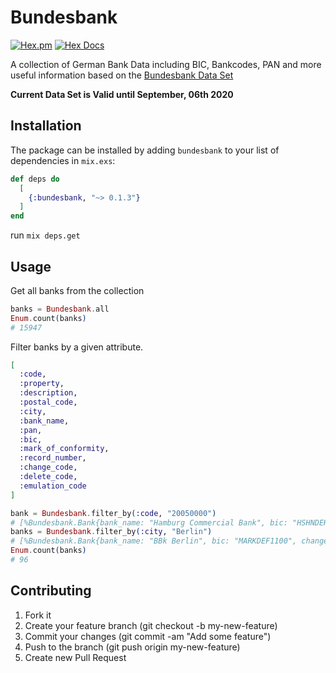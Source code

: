 # Bundesbank

[![Hex.pm](https://img.shields.io/hexpm/v/bundesbank.svg?maxAge=2592000)](https://hex.pm/packages/bundesbank) [![Hex Docs](https://img.shields.io/badge/hex-docs-9768d1.svg)](https://hexdocs.pm/bundesbank)

A collection of German Bank Data including BIC, Bankcodes, PAN and more useful information based on the [Bundesbank Data Set](https://www.bundesbank.de/de/aufgaben/unbarer-zahlungsverkehr/serviceangebot/bankleitzahlen/download-bankleitzahlen-602592)

**Current Data Set is Valid until September, 06th 2020**

## Installation

The package can be installed
by adding `bundesbank` to your list of dependencies in `mix.exs`:

```elixir
def deps do
  [
    {:bundesbank, "~> 0.1.3"}
  ]
end
```

run `mix deps.get`

## Usage

Get all banks from the collection

```elixir
banks = Bundesbank.all
Enum.count(banks)
# 15947
```

Filter banks by a given attribute.

```elixir
[
  :code,
  :property,
  :description,
  :postal_code,
  :city,
  :bank_name,
  :pan,
  :bic,
  :mark_of_conformity,
  :record_number,
  :change_code,
  :delete_code,
  :emulation_code
]
```

```elixir
bank = Bundesbank.filter_by(:code, "20050000")
# [%Bundesbank.Bank{bank_name: "Hamburg Commercial Bank", bic: "HSHNDEHHXXX", change_code: "U", ...
banks = Bundesbank.filter_by(:city, "Berlin")
# [%Bundesbank.Bank{bank_name: "BBk Berlin", bic: "MARKDEF1100", change_code: "U", ...
Enum.count(banks)
# 96
```

## Contributing

1. Fork it
2. Create your feature branch (git checkout -b my-new-feature)
3. Commit your changes (git commit -am "Add some feature")
4. Push to the branch (git push origin my-new-feature)
5. Create new Pull Request
